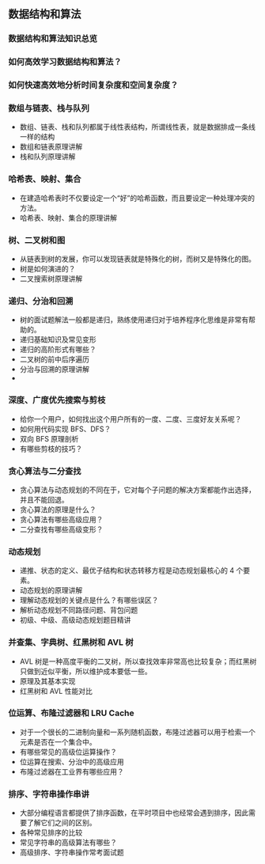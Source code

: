 ## 数据结构和算法

### 数据结构和算法知识总览

### 如何高效学习数据结构和算法？

### 如何快速高效地分析时间复杂度和空间复杂度？


### 数组与链表、栈与队列
 * 数组、链表、栈和队列都属于线性表结构，所谓线性表，就是数据排成一条线一样的结构
 * 数组和链表原理讲解
 * 栈和队列原理讲解
 
### 哈希表、映射、集合
 * 在建造哈希表时不仅要设定一个“好”的哈希函数，而且要设定一种处理冲突的方法。
 * 哈希表、映射、集合的原理讲解
 
### 树、二叉树和图
 * 从链表到树的发展，你可以发现链表就是特殊化的树，而树又是特殊化的图。
 * 树是如何演进的？
 * 二叉搜索树原理讲解
 
 
### 递归、分治和回溯
 * 树的面试题解法一般都是递归，熟练使用递归对于培养程序化思维是非常有帮助的。
 * 递归基础知识及常见变形
 * 递归的高阶形式有哪些？
 * 二叉树的前中后序遍历
 * 分治与回溯的原理讲解
 * 
 
### 深度、广度优先搜索与剪枝
 * 给你一个用户，如何找出这个用户所有的一度、二度、三度好友关系呢？
 * 如何用代码实现 BFS、DFS？
 * 双向 BFS 原理剖析
 * 有哪些剪枝的技巧？
 
### 贪心算法与二分查找
 * 贪心算法与动态规划的不同在于，它对每个子问题的解决方案都能作出选择，并且不能回退。
 * 贪心算法的原理是什么？
 * 贪心算法有哪些高级应用？
 * 二分查找有哪些高级变形？
 
### 动态规划
 * 递推、状态的定义、最优子结构和状态转移方程是动态规划最核心的 4 个要素。
 * 动态规划的原理讲解
 * 理解动态规划的关键点是什么？有哪些误区？
 * 解析动态规划不同路径问题、背包问题
 * 初级、中级、高级动态规划题目精讲
 
### 并查集、字典树、红黑树和 AVL 树
 * AVL 树是一种高度平衡的二叉树，所以查找效率非常高也比较复杂；而红黑树只做到近似平衡，所以维护成本要低一些。
 * 原理及其基本实现
 * 红黑树和 AVL 性能对比
 
### 位运算、布隆过滤器和 LRU Cache
 * 对于一个很长的二进制向量和一系列随机函数，布隆过滤器可以用于检索一个元素是否在一个集合中。
 * 有哪些常见的高级位运算操作？
 * 位运算在搜索、分治中的高级应用
 * 布隆过滤器在工业界有哪些应用？
 
### 排序、字符串操作串讲
 * 大部分编程语言都提供了排序函数，在平时项目中也经常会遇到排序，因此需要了解它们之间的区别。
 * 各种常见排序的比较
 * 常见字符串的高级算法有哪些？
 * 高级排序、字符串操作常考面试题
